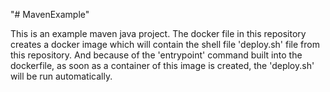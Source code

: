 "# MavenExample" 

This is an example maven java project. 
The docker file in this repository creates a docker image which will contain the shell file 'deploy.sh' file from this repository.
And because of the 'entrypoint' command built into the dockerfile, as soon as a container of this image is created, the 'deploy.sh' will be run automatically.
